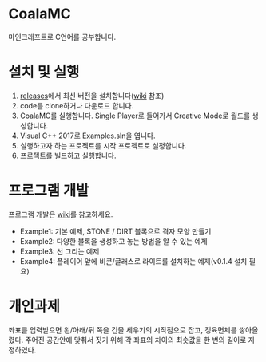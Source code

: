 # CoalaMC
마인크래프트로 C언어를 공부합니다.

# 설치 및 실행
1. [releases](https://github.com/coalasw/CoalaMC/releases)에서 최신 버전을 설치합니다([wiki](https://github.com/coalasw/CoalaMC/wiki/1.-프로그램-설치) 참조)
2. code를 clone하거나 다운로드 합니다.
3. CoalaMC를 실행합니다. Single Player로 들어가서 Creative Mode로 월드를 생성합니다.
4. Visual C++ 2017로 Examples.sln을 엽니다.
5. 실행하고자 하는 프로젝트를 시작 프로젝트로 설정합니다.
6. 프로젝트를 빌드하고 실행합니다.

# 프로그램 개발
프로그램 개발은 [wiki](https://github.com/coalasw/CoalaMC/wiki)를 참고하세요.

- Example1: 기본 예제, STONE / DIRT 블록으로 격자 모양 만들기
- Example2: 다양한 블록을 생성하고 놓는 방법을 알 수 있는 예제
- Example3: 선 그리는 예제
- Example4: 플레이어 앞에 비콘/글래스로 라이트를 설치하는 예제(v0.1.4 설치 필요)

# 개인과제
좌표를 입력받으면 왼/아래/뒤 쪽을 건물 세우기의 시작점으로 잡고, 정육면체를 쌓아올렸다.
주어진 공간안에 맞춰서 짓기 위해 각 좌표의 차이의 최솟값을 한 변의 길이로 지정하였다.
